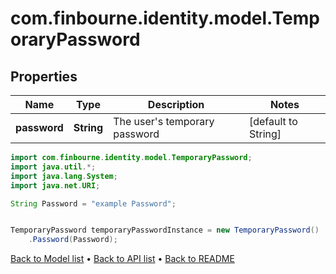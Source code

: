 # com.finbourne.identity.model.TemporaryPassword

## Properties

Name | Type | Description | Notes
------------ | ------------- | ------------- | -------------
**password** | **String** | The user&#39;s temporary password | [default to String]

```java
import com.finbourne.identity.model.TemporaryPassword;
import java.util.*;
import java.lang.System;
import java.net.URI;

String Password = "example Password";


TemporaryPassword temporaryPasswordInstance = new TemporaryPassword()
    .Password(Password);
```


[Back to Model list](../README.md#documentation-for-models) &#8226; [Back to API list](../README.md#documentation-for-api-endpoints) &#8226; [Back to README](../README.md)
